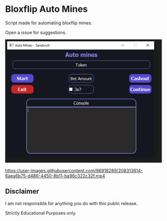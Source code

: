 # Bloxflip Auto Mines

Script made for automating bloxflip mines.

Open a issue for suggestions.

![Screenshot](preview.png)

https://user-images.githubusercontent.com/86918289/208313614-6aea6b75-d486-4450-8b11-ba96c322c32f.mp4

## Disclaimer
I am not responsible for anything you do with this public release.

Strictly Educational Purposes only.
